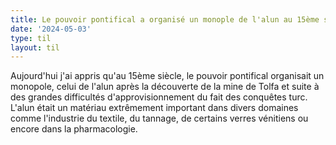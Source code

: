 ```yaml
---
title: Le pouvoir pontifical a organisé un monople de l'alun au 15ème siecle
date: '2024-05-03'
type: til
layout: til
---
```

Aujourd'hui j'ai appris qu'au 15ème siècle, le pouvoir pontifical organisait un monopole, celui de l'alun après la découverte de la mine de Tolfa et suite à des grandes difficultés d'approvisionnement du fait des conquêtes turc. L'alun était un matériau extrêmement important dans divers domaines comme l'industrie du textile, du tannage, de certains verres vénitiens ou encore dans la pharmacologie.
